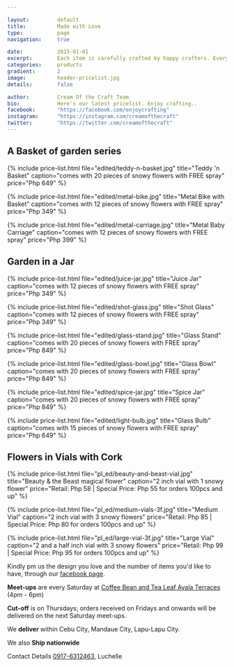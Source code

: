 ```yaml
---

layout:			default
title:  		Made with Love
type:			page
navigation: 	true

date:   		2015-01-01
excerpt: 		Each item is carefully crafted by happy crafters. Every detail comes from an explosion of an idea and settled in on a polished piece of art. We go beyond the flowers, we are all in for the craftsmanship.
categories:		products
gradient: 		2
image: 			header-pricelist.jpg
details:		false

author: 		Cream Of the Craft Team
bio: 			Here's our latest pricelist. Enjoy crafting..
facebook: 		"https://facebook.com/enjoycrafting"
instagram: 		"https://instagram.com/creamofthecraft"
twitter: 		"https://twitter.com/creamofthecraft"
---
```


## A Basket of garden series
{% include price-list.html file="edited/teddy-n-basket.jpg" title="Teddy 'n Basket" caption="comes with 20 pieces of snowy flowers with FREE spray" price="Php 649" %}

{% include price-list.html file="edited/metal-bike.jpg" title="Metal Bike with Basket" caption="comes with 12 pieces of snowy flowers with FREE spray" price="Php 349" %}

{% include price-list.html file="edited/metal-carriage.jpg" title="Metal Baby Carriage" caption="comes with 12 pieces of snowy flowers with FREE spray" price="Php 399" %}

## Garden in a Jar
{% include price-list.html file="edited/juice-jar.jpg" title="Juice Jar" caption="comes with 12 pieces of snowy flowers with FREE spray" price="Php 349" %}

{% include price-list.html file="edited/shot-glass.jpg" title="Shot Glass" caption="comes with 12 pieces of snowy flowers with FREE spray" price="Php 349" %}

{% include price-list.html file="edited/glass-stand.jpg" title="Glass Stand" caption="comes with 20 pieces of snowy flowers with FREE spray" price="Php 849" %}

{% include price-list.html file="edited/glass-bowl.jpg" title="Glass Bowl" caption="comes with 20 pieces of snowy flowers with FREE spray" price="Php 849" %}

{% include price-list.html file="edited/spice-jar.jpg" title="Spice Jar" caption="comes with 20 pieces of snowy flowers with FREE spray" price="Php 849" %}

{% include price-list.html file="edited/light-bulb.jpg" title="Glass Bulb" caption="comes with 15 pieces of snowy flowers with FREE spray" price="Php 649" %}

## Flowers in Vials with Cork
{% include price-list.html file="pl_ed/beauty-and-beast-vial.jpg" title="Beauty & the Beast magical flower" caption="2 inch vial with 1 snowy flower" price="Retail: Php 58 | Special Price: Php 55 for orders 100pcs and up" %}

{% include price-list.html file="pl_ed/medium-vials-3f.jpg" title="Medium Vial" caption="2 inch vial with 3 snowy flowers" price="Retail: Php 85 | Special Price: Php 80 for orders 100pcs and up" %}

{% include price-list.html file="pl_ed/large-vial-3f.jpg" title="Large Vial" caption="2 and a half inch vial with 3 snowy flowers" price="Retail: Php 99 | Special Price: Php 95 for orders 100pcs and up" %}


Kindly pm us the design you love and the number of items you'd like to have, through our [facebook page][fb].

**Meet-ups** are every Saturday at [Coffee Bean and Tea Leaf Ayala Terraces][cbtl] (4pm - 6pm)

**Cut-off** is on Thursdays; orders received on Fridays and onwards will be delivered on the next Saturday meet-ups.

We **deliver** within Cebu City, Mandaue City, Lapu-Lapu City.

We also **Ship nationwide**

Contact Details [0917-6312463][phone], Luchelle

[fb]: http://facebook.com/creamofthecraft
[cbtl]: http://goo.gl/XakD7g
[phone]: tel:+639176312463





